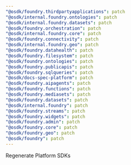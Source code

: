 ```yaml
---
"@osdk/foundry.thirdpartyapplications": patch
"@osdk/internal.foundry.ontologies": patch
"@osdk/internal.foundry.datasets": patch
"@osdk/foundry.orchestration": patch
"@osdk/internal.foundry.core": patch
"@osdk/foundry.connectivity": patch
"@osdk/internal.foundry.geo": patch
"@osdk/foundry.datahealth": patch
"@osdk/foundry.filesystem": patch
"@osdk/foundry.ontologies": patch
"@osdk/foundry.publicapis": patch
"@osdk/foundry.sqlqueries": patch
"@osdk/docs-spec-platform": patch
"@osdk/foundry.aipagents": patch
"@osdk/foundry.functions": patch
"@osdk/foundry.mediasets": patch
"@osdk/foundry.datasets": patch
"@osdk/internal.foundry": patch
"@osdk/foundry.streams": patch
"@osdk/foundry.widgets": patch
"@osdk/foundry.admin": patch
"@osdk/foundry.core": patch
"@osdk/foundry.geo": patch
"@osdk/foundry": patch
---
```


Regenerate Platform SDKs
